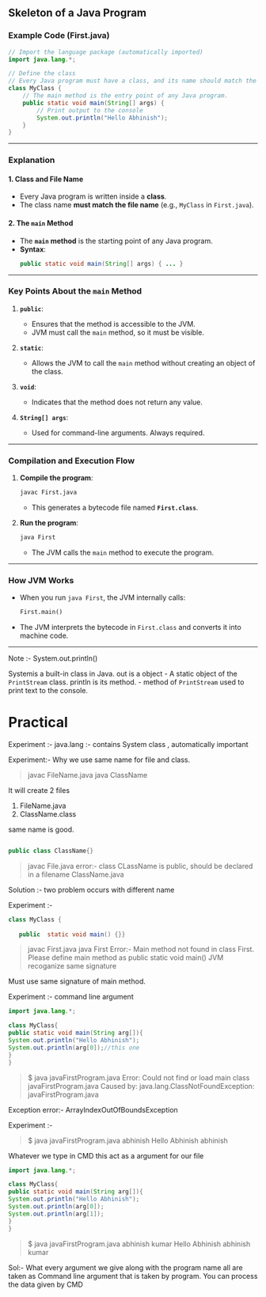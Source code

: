 ## Skeleton of a Java Program

### **Example Code (First.java)**

```java
// Import the language package (automatically imported)
import java.lang.*;

// Define the class
// Every Java program must have a class, and its name should match the file name.
class MyClass {
    // The main method is the entry point of any Java program.
    public static void main(String[] args) {
        // Print output to the console
        System.out.println("Hello Abhinish");
    }
}
```

---

### **Explanation**

#### **1. Class and File Name**
- Every Java program is written inside a **class**.
- The class name **must match the file name** (e.g., `MyClass` in `First.java`).

#### **2. The `main` Method**
- The **`main` method** is the starting point of any Java program.
- **Syntax**:  
  ```java
  public static void main(String[] args) { ... }
  ```

---

### **Key Points About the `main` Method**
1. **`public`**:  
   - Ensures that the method is accessible to the JVM.  
   - JVM must call the `main` method, so it must be visible.

2. **`static`**:  
   - Allows the JVM to call the `main` method without creating an object of the class.

3. **`void`**:  
   - Indicates that the method does not return any value.

4. **`String[] args`**:  
   - Used for command-line arguments. Always required.

---

### **Compilation and Execution Flow**
1. **Compile the program**:  
   ```cmd
   javac First.java
   ```
   - This generates a bytecode file named **`First.class`**.  

2. **Run the program**:  
   ```cmd
   java First
   ```
   - The JVM calls the `main` method to execute the program.

---

### **How JVM Works**
- When you run `java First`, the JVM internally calls:  
  ```cmd
  First.main()
  ```
- The JVM interprets the bytecode in `First.class` and converts it into machine code.

---





Note :- System.out.println()

Systemis a built-in class in Java.
out is a object - A static object of the `PrintStream` class.
println is its method. -  method of `PrintStream` used to print text to the console.



# Practical

Experiment :- 
java.lang :- contains System class , automatically important 

Experiment:- 
Why we use same name for file and class.

> javac FileName.java
> java ClassName

It will create 2 files 

1. FileName.java
2. ClassName.class

same name is good.

```java

public class ClassName{}

```
> javac File.java
>error:- class CLassName is public, should be declared in a filename ClassName.java


Solution :- two problem occurs with different name 


Experiment :- 

```java
class MyClass {
   
   public  static void main() {}}
```

> javac First.java
> java First
> Error:- Main method not found in class First. Please define main method as public static void main()
> JVM recoganize same signature


Must use same signature of main method.


Experiment :- command line argument

```java
import java.lang.*;

class MyClass{
public static void main(String arg[]){
System.out.println("Hello Abhinish");
System.out.println(arg[0]);//this one
}
}
```

>$ java javaFirstProgram.java
>Error: Could not find or load main class javaFirstProgram.java
Caused by: java.lang.ClassNotFoundException: javaFirstProgram.java

Exception error:- ArrayIndexOutOfBoundsException

Experiment :- 
>$ java javaFirstProgram.java abhinish
>Hello Abhinish
>abhinish

Whatever we type in CMD this act as a argument for our file


```java
import java.lang.*;

class MyClass{
public static void main(String arg[]){
System.out.println("Hello Abhinish");
System.out.println(arg[0]);
System.out.println(arg[1]);
}
}

```
>$ java javaFirstProgram.java abhinish kumar
>Hello Abhinish
>abhinish
>kumar

Sol:- What every argument we give along with the program name all are taken as Command line argument that is taken by program. 
You can process the data given by CMD











